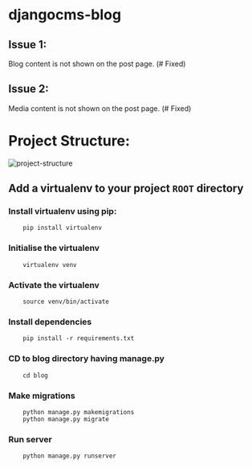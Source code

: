 
# djangocms-blog

## Issue 1: 
   Blog content is not shown on the post page. (# Fixed)

## Issue 2: 
   Media content is not shown on the post page. (# Fixed)

# Project Structure:
  ![project-structure](https://i.imgur.com/ChRHCti.png)

## Add a virtualenv to your project `ROOT` directory
  ### Install virtualenv using pip:
        pip install virtualenv
  ### Initialise the virtualenv      
        virtualenv venv
  ### Activate the virtualenv
        source venv/bin/activate
  ### Install dependencies
        pip install -r requirements.txt  
  ### CD to blog directory having manage.py
        cd blog
  ### Make migrations
        python manage.py makemigrations  
        python manage.py migrate
  ### Run server
        python manage.py runserver
